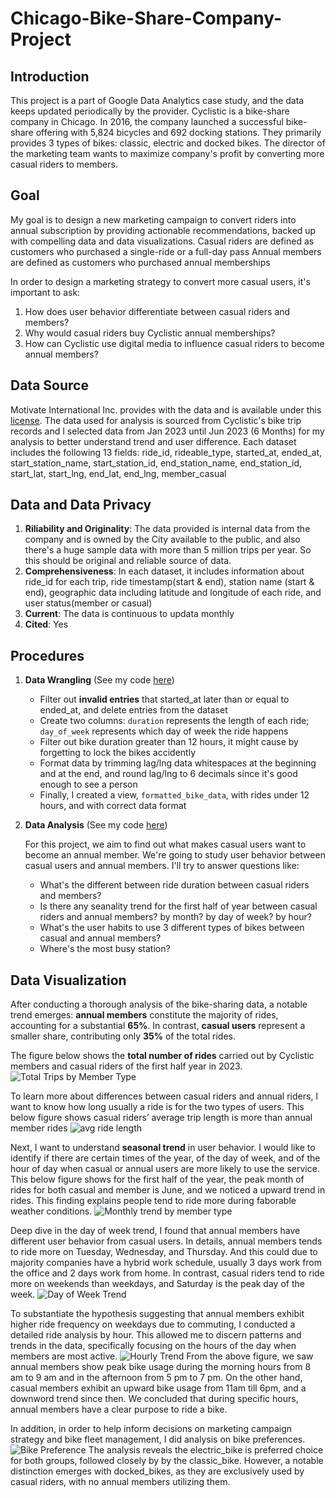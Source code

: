 # Chicago-Bike-Share-Company-Project

## Introduction ##
This project is a part of Google Data Analytics case study, and the data keeps updated periodically by the provider.
Cyclistic is a bike-share company in Chicago. In 2016, the company launched a successful bike-share offering with 
5,824 bicycles and 692 docking stations. They primarily provides 3 types of bikes: classic, electric and docked bikes. 
The director of the marketing team wants to maximize company's profit by converting more casual riders to members. 

## Goal ##
My goal is to design a new marketing campaign to convert riders into annual subscription by providing actionable recommendations,
backed up with compelling data and data visualizations.
Casual riders are defined as customers who purchased a single-ride or a full-day pass
Annual members are defined as customers who purchased annual memberships

In order to design a marketing strategy to convert more casual users, it's important to ask:
1. How does user behavior differentiate between casual riders and members?
2. Why would casual riders buy Cyclistic annual memberships?
3. How can Cyclistic use digital media to influence casual riders to become annual members?

## Data Source ##
Motivate International Inc. provides with the data and is available under this [license](https://divvybikes.com/data-license-agreement).
The data used for analysis is sourced from Cyclistic's bike trip records and I selected data from Jan 2023 until Jun 2023 (6 Months) for my analysis
to better understand trend and user difference. 
Each dataset includes the following 13 fields:
ride_id, rideable_type, started_at, ended_at, start_station_name, start_station_id, end_station_name, end_station_id, start_lat, start_lng, end_lat, end_lng, member_casual

## Data and Data Privacy ##
1. **Riliability and Originality**: The data provided is internal data from the company and is owned by the City available to the public, and also there's a huge sample
   data with more than 5 million trips per year. So this should be original and reliable source of data.
2. **Comprehensiveness**: In each dataset, it includes information about ride_id for each trip, ride timestamp(start & end), station name (start & end), geographic data including latitude and longitude of each ride, and user status(member or casual)
3. **Current**: The data is continuous to updata monthly
4. **Cited**: Yes

## Procedures ##
1. **Data Wrangling**   (See my code [here](https://github.com/mingyuan9/Chicago-Bike-Share-Company-Project/blob/main/Data_Wrangling.sql))
   - Filter out **invalid entries** that started_at later than or equal to ended_at, and delete entries from the dataset
   - Create two columns: `duration` represents the length of each ride; `day_of_week` represents which day of week the ride happens
   - Filter out bike duration greater than 12 hours, it might cause by forgetting to lock the bikes accidently
   - Format data by trimming lag/lng data whitespaces at the beginning and at the end, and round lag/lng to 6 decimals since it's good enough to see a person
   - Finally, I created a view, `formatted_bike_data`, with rides under 12 hours, and with correct data format   
2. **Data Analysis**    (See my code [here]())

   For this project, we aim to find out what makes casual users want to become an annual member. We're going to study user behavior between casual users and annual members.
   I'll try to answer questions like:
   - What's the different between ride duration between casual riders and members?
   - Is there any seanality trend for the first half of year between casual riders and annual members? by month? by day of week? by hour?
   - What's the user habits to use 3 different types of bikes between casual and annual members?
   - Where's the most busy station?

## Data Visualization ##
After conducting a thorough analysis of the bike-sharing data, a notable trend emerges: **annual members** constitute the majority of rides, accounting for a substantial **65%**. In contrast, **casual users** represent a smaller share, contributing only **35%** of the total rides. 

The figure below shows the **total number of rides** carried out by Cyclistic members and casual riders of the first half year in 2023.
![Total Trips by Member Type](https://github.com/mingyuan9/Chicago-Bike-Share-Company-Project/blob/main/Rides_btw_member_type.png)

To learn more about differences between casual riders and annual riders, I want to know how long usually a ride is for the two types of users.
This below figure shows casual riders’ average trip length is more than annual member rides
![avg ride length](https://github.com/mingyuan9/Chicago-Bike-Share-Company-Project/blob/main/Mean_Duration_by_Member_Type.png)

Next, I want to understand **seasonal trend** in user behavior. I would like to identify if there are certain times of the year, of the day of week,
and of the hour of day when casual or annual users are more likely to use the service.
This below figure shows for the first half of the year, the peak month of rides for both casual and member is June, and we noticed a upward trend in rides.
This finding explains people tend to ride more during faborable weather conditions.
![Monthly trend by member type](https://github.com/mingyuan9/Chicago-Bike-Share-Company-Project/blob/main/Monthly_Trend_by_Member_Type.png)

Deep dive in the day of week trend, I found that annual members have different user behavior from casual users. In details, annual members tends to ride more on Tuesday,
Wednesday, and Thursday. And this could due to majority companies have a hybrid work schedule, usually 3 days work from the office and 2 days work from home.
In contrast, casual riders tend to ride more on weekends than weekdays, and Saturday is the peak day of the week.
![Day of Week Trend](https://github.com/mingyuan9/Chicago-Bike-Share-Company-Project/blob/main/Day_of_Week_Trend_by_Member_Type.png)

To substantiate the hypothesis suggesting that annual members exhibit higher ride frequency on weekdays due to commuting, I conducted a detailed ride analysis by hour. This allowed me to discern patterns and trends in the data, specifically focusing on the hours of the day when members are most active.
![Hourly Trend](https://github.com/mingyuan9/Chicago-Bike-Share-Company-Project/blob/main/Hourly_Trend_by_Member_Type.png)
From the above figure, we saw annual members show peak bike usage during the morning hours from 8 am to 9 am and in the afternoon from 5 pm to 7 pm. On the other hand, casual members exhibit an upward bike usage from 11am till  6pm, and a downword trend since then. We concluded that during specific hours, annual members have a clear purpose to ride a bike. 

In addition, in order to help inform decisions on marketing campaign strategy and bike fleet management, I did analysis on bike preferences.
![Bike Preference](https://github.com/mingyuan9/Chicago-Bike-Share-Company-Project/blob/main/Bike_Preference.png)
The analysis reveals the electric_bike is preferred choice for both groups, followed closely by by the classic_bike. However, a notable distinction emerges
with docked_bikes, as they are exclusively used by casual riders, with no annual members utilizing them. 
